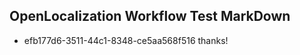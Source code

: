 ## OpenLocalization Workflow Test MarkDown
* efb177d6-3511-44c1-8348-ce5aa568f516 thanks!

<!--HONumber=Jul16_HO3-->


